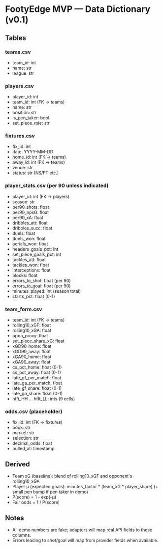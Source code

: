 
# FootyEdge MVP — Data Dictionary (v0.1)

## Tables

### teams.csv
- team_id: int
- name: str
- league: str

### players.csv
- player_id: int
- team_id: int (FK -> teams)
- name: str
- position: str
- is_pen_taker: bool
- set_piece_role: str

### fixtures.csv
- fix_id: int
- date: YYYY-MM-DD
- home_id: int (FK -> teams)
- away_id: int (FK -> teams)
- venue: str
- status: str (NS/FT etc.)

### player_stats.csv (per 90 unless indicated)
- player_id: int (FK -> players)
- season: str
- per90_shots: float
- per90_npxG: float
- per90_xA: float
- dribbles_att: float
- dribbles_succ: float
- duels: float
- duels_won: float
- aerials_won: float
- headers_goals_pct: int
- set_piece_goals_pct: int
- tackles_att: float
- tackles_won: float
- interceptions: float
- blocks: float
- errors_to_shot: float (per 90)
- errors_to_goal: float (per 90)
- minutes_played: int (season total)
- starts_pct: float (0-1)

### team_form.csv
- team_id: int (FK -> teams)
- rolling10_xGF: float
- rolling10_xGA: float
- ppda_proxy: float
- set_piece_share_xG: float
- xGD90_home: float
- xGD90_away: float
- xGA90_home: float
- xGA90_away: float
- cs_pct_home: float (0-1)
- cs_pct_away: float (0-1)
- late_gf_per_match: float
- late_ga_per_match: float
- late_gf_share: float (0-1)
- late_ga_share: float (0-1)
- htft_HH ... htft_LL: ints (9 cells)

### odds.csv (placeholder)
- fix_id: int (FK -> fixtures)
- book: str
- market: str
- selection: str
- decimal_odds: float
- pulled_at: timestamp

## Derived
- Team xG (baseline): blend of rolling10_xGF and opponent's rolling10_xGA
- Player μ (expected goals): minutes_factor * (team_xG * player_share) (+ small pen bump if pen taker in demo)
- P(score) = 1 - exp(-μ)
- Fair odds = 1 / P(score)

## Notes
- All demo numbers are fake; adapters will map real API fields to these columns.
- Errors leading to shot/goal will map from provider fields when available.
